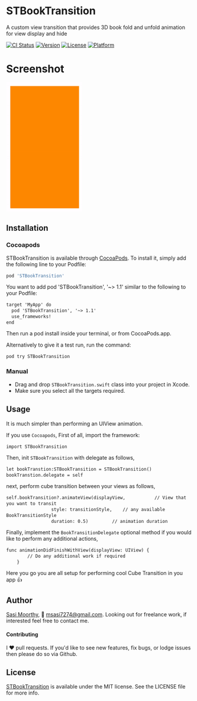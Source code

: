 # STBookTransition
A custom view transition that provides 3D book fold and unfold animation for view display and hide

[![CI Status](http://img.shields.io/travis/Sa74/STCubeTransition.svg?style=flat)](https://travis-ci.org/Sa74/STBookTransition)
[![Version](https://img.shields.io/cocoapods/v/STCubeTransition.svg?style=flat)](http://cocoapods.org/pods/STBookTransition)
[![License](https://img.shields.io/cocoapods/l/STCubeTransition.svg?style=flat)](http://cocoapods.org/pods/STBookTransition)
[![Platform](https://img.shields.io/cocoapods/p/STCubeTransition.svg?style=flat)](http://cocoapods.org/pods/STBookTransition)

# Screenshot
![STBookTransition](https://github.com/Sa74/STBookTransition/blob/master/STBookTransition/STBookTransition/screenShot/bookTransition.gif)

## Installation

### Cocoapods
STBookTransition is available through [CocoaPods](http://cocoapods.org). To install
it, simply add the following line to your Podfile:

```ruby
pod 'STBookTransition'
```
You want to add pod 'STBookTransition', '~> 1.1' similar to the following to your Podfile:

```
target 'MyApp' do
  pod 'STBookTransition', '~> 1.1'
  use_frameworks!
end
```
Then run a pod install inside your terminal, or from CocoaPods.app.

Alternatively to give it a test run, run the command:

```
pod try STBookTransition
```
### Manual
- Drag and drop `STBookTransition.swift` class into your project in Xcode.
- Make sure you select all the targets required.

## Usage

It is much simpler than performing an UIView animation. 

If you use `Cocoapods`, First of all, import the framework:

```
import STBookTransition
```

Then, init `STBookTransition` with delegate as follows,

```
let bookTranstion:STBookTransition = STBookTransition()
bookTranstion.delegate = self
```

next, perform cube transition between your views as follows,

```
self.bookTransition?.animateView(displayView, 			// View that you want to transit
				 style: transitionStyle, 	// any available BookTransitionStyle
				 duration: 0.5)			// animation duration
```

Finally, implement the `BookTransitionDelegate` optional method if you would like to perform any additional actions,

```
func animationDidFinishWithView(displayView: UIView) {
        // Do any additional work if required
    }
```

Here you go you are all setup for performing cool Cube Transition in you app 👍

## Author

[Sasi Moorthy](https://twitter.com/Sasi3726), 📧 msasi7274@gmail.com. Looking out for freelance work, if interested feel free to contact me.

#### Contributing
I :heart: pull requests. If you'd like to see new features, fix bugs, or lodge
issues then please do so via Github.


## License

[STBookTransition](https://cocoapods.org/pods/STBookTransition) is available under the MIT license. See the LICENSE file for more info.
